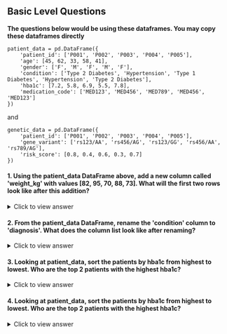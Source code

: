## Basic Level Questions

**The questions below would be using these dataframes. You may copy these dataframes directly**

```
patient_data = pd.DataFrame({
    'patient_id': ['P001', 'P002', 'P003', 'P004', 'P005'],
    'age': [45, 62, 33, 58, 41],
    'gender': ['F', 'M', 'F', 'M', 'F'],
    'condition': ['Type 2 Diabetes', 'Hypertension', 'Type 1 Diabetes', 'Hypertension', 'Type 2 Diabetes'],
    'hba1c': [7.2, 5.8, 6.9, 5.5, 7.8],
    'medication_code': ['MED123', 'MED456', 'MED789', 'MED456', 'MED123']
})
```

and 

```
genetic_data = pd.DataFrame({
    'patient_id': ['P001', 'P002', 'P003', 'P004', 'P005'],
    'gene_variant': ['rs123/AA', 'rs456/AG', 'rs123/GG', 'rs456/AA', 'rs789/AG'],
    'risk_score': [0.8, 0.4, 0.6, 0.3, 0.7]
})
```

#### 1. Using the patient_data DataFrame above, add a new column called 'weight_kg' with values [82, 95, 70, 88, 73]. What will the first two rows look like after this addition?

  <details>
  <summary>Click to view answer</summary>

  ```
  patient_data['weight_kg'] = [82, 95, 70, 88, 73]
  print(patient_data.head(2))
  ```

  </details>

#### 2. From the patient_data DataFrame, rename the 'condition' column to 'diagnosis'. What does the column list look like after renaming?

  <details>
  <summary>Click to view answer</summary>

  ```
  patient_data = patient_data.rename(columns={'condition': 'diagnosis'})
  print(patient_data.columns)
  ```
  
  </details>

#### 3. Looking at patient_data, sort the patients by hba1c from highest to lowest. Who are the top 2 patients with the highest hba1c?

  <details>
  <summary>Click to view answer</summary>

  ```
  sorted_patients = patient_data.sort_values('hba1c', ascending=False)
  print(sorted_patients[['patient_id', 'hba1c']].head(2))
  ```
  
  </details>

#### 4. Looking at patient_data, sort the patients by hba1c from highest to lowest. Who are the top 2 patients with the highest hba1c?

  <details>
  <summary>Click to view answer</summary>

  ```
  diabetic_patients = patient_data[patient_data['condition'] == 'Type 2 Diabetes']
  print(f"Number of Type 2 Diabetes patients: {len(diabetic_patients)}")
  print("Patient IDs:", list(diabetic_patients['patient_id']))
  ```
  
  </details>
